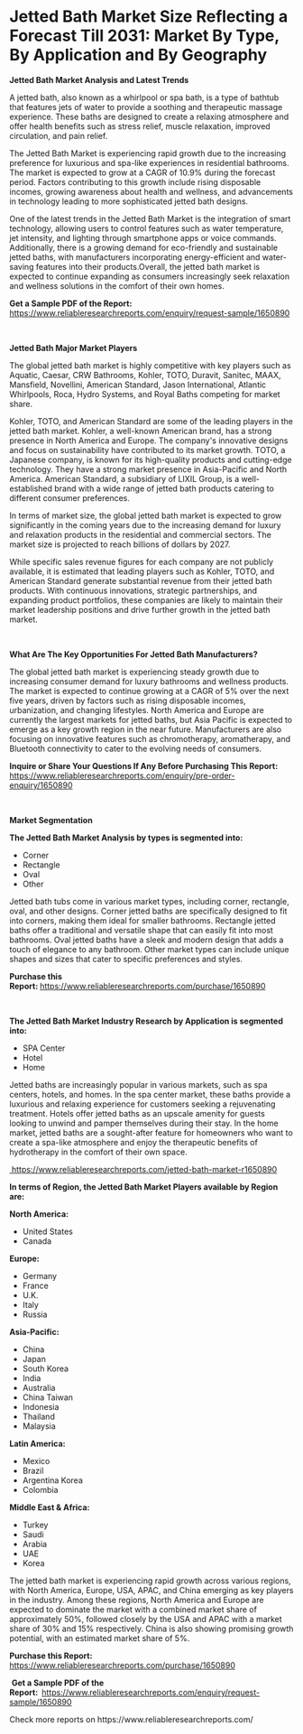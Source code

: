 <p><h1>Jetted Bath Market Size Reflecting a Forecast Till 2031: Market By Type, By Application and By Geography</h1></p><p><strong>Jetted Bath Market Analysis and Latest Trends</strong></p>
<p><p>A jetted bath, also known as a whirlpool or spa bath, is a type of bathtub that features jets of water to provide a soothing and therapeutic massage experience. These baths are designed to create a relaxing atmosphere and offer health benefits such as stress relief, muscle relaxation, improved circulation, and pain relief.</p><p>The Jetted Bath Market is experiencing rapid growth due to the increasing preference for luxurious and spa-like experiences in residential bathrooms. The market is expected to grow at a CAGR of 10.9% during the forecast period. Factors contributing to this growth include rising disposable incomes, growing awareness about health and wellness, and advancements in technology leading to more sophisticated jetted bath designs.</p><p>One of the latest trends in the Jetted Bath Market is the integration of smart technology, allowing users to control features such as water temperature, jet intensity, and lighting through smartphone apps or voice commands. Additionally, there is a growing demand for eco-friendly and sustainable jetted baths, with manufacturers incorporating energy-efficient and water-saving features into their products.Overall, the jetted bath market is expected to continue expanding as consumers increasingly seek relaxation and wellness solutions in the comfort of their own homes.</p></p>
<p><strong>Get a Sample PDF of the Report:&nbsp;</strong> <a href="https://www.reliableresearchreports.com/enquiry/request-sample/1650890">https://www.reliableresearchreports.com/enquiry/request-sample/1650890</a></p>
<p>&nbsp;</p>
<p><strong>Jetted Bath Major Market Players</strong></p>
<p><p>The global jetted bath market is highly competitive with key players such as Aquatic, Caesar, CRW Bathrooms, Kohler, TOTO, Duravit, Sanitec, MAAX, Mansfield, Novellini, American Standard, Jason International, Atlantic Whirlpools, Roca, Hydro Systems, and Royal Baths competing for market share.</p><p>Kohler, TOTO, and American Standard are some of the leading players in the jetted bath market. Kohler, a well-known American brand, has a strong presence in North America and Europe. The company's innovative designs and focus on sustainability have contributed to its market growth. TOTO, a Japanese company, is known for its high-quality products and cutting-edge technology. They have a strong market presence in Asia-Pacific and North America. American Standard, a subsidiary of LIXIL Group, is a well-established brand with a wide range of jetted bath products catering to different consumer preferences.</p><p>In terms of market size, the global jetted bath market is expected to grow significantly in the coming years due to the increasing demand for luxury and relaxation products in the residential and commercial sectors. The market size is projected to reach billions of dollars by 2027.</p><p>While specific sales revenue figures for each company are not publicly available, it is estimated that leading players such as Kohler, TOTO, and American Standard generate substantial revenue from their jetted bath products. With continuous innovations, strategic partnerships, and expanding product portfolios, these companies are likely to maintain their market leadership positions and drive further growth in the jetted bath market.</p></p>
<p>&nbsp;</p>
<p><strong>What Are The Key Opportunities For Jetted Bath Manufacturers?</strong></p>
<p><p>The global jetted bath market is experiencing steady growth due to increasing consumer demand for luxury bathrooms and wellness products. The market is expected to continue growing at a CAGR of 5% over the next five years, driven by factors such as rising disposable incomes, urbanization, and changing lifestyles. North America and Europe are currently the largest markets for jetted baths, but Asia Pacific is expected to emerge as a key growth region in the near future. Manufacturers are also focusing on innovative features such as chromotherapy, aromatherapy, and Bluetooth connectivity to cater to the evolving needs of consumers.</p></p>
<p><strong>Inquire or Share Your Questions If Any Before Purchasing This Report:</strong> <a href="https://www.reliableresearchreports.com/enquiry/pre-order-enquiry/1650890">https://www.reliableresearchreports.com/enquiry/pre-order-enquiry/1650890</a></p>
<p>&nbsp;</p>
<p><strong>Market Segmentation</strong></p>
<p><strong>The Jetted Bath Market Analysis by types is segmented into:</strong></p>
<p><ul><li>Corner</li><li>Rectangle</li><li>Oval</li><li>Other</li></ul></p>
<p><p>Jetted bath tubs come in various market types, including corner, rectangle, oval, and other designs. Corner jetted baths are specifically designed to fit into corners, making them ideal for smaller bathrooms. Rectangle jetted baths offer a traditional and versatile shape that can easily fit into most bathrooms. Oval jetted baths have a sleek and modern design that adds a touch of elegance to any bathroom. Other market types can include unique shapes and sizes that cater to specific preferences and styles.</p></p>
<p><strong>Purchase this Report:&nbsp;</strong><a href="https://www.reliableresearchreports.com/purchase/1650890">https://www.reliableresearchreports.com/purchase/1650890</a></p>
<p>&nbsp;</p>
<p><strong>The Jetted Bath Market Industry Research by Application is segmented into:</strong></p>
<p><ul><li>SPA Center</li><li>Hotel</li><li>Home</li></ul></p>
<p><p>Jetted baths are increasingly popular in various markets, such as spa centers, hotels, and homes. In the spa center market, these baths provide a luxurious and relaxing experience for customers seeking a rejuvenating treatment. Hotels offer jetted baths as an upscale amenity for guests looking to unwind and pamper themselves during their stay. In the home market, jetted baths are a sought-after feature for homeowners who want to create a spa-like atmosphere and enjoy the therapeutic benefits of hydrotherapy in the comfort of their own space.</p></p>
<p><a href="https://www.reliableresearchreports.com/jetted-bath-market-r1650890">&nbsp;https://www.reliableresearchreports.com/jetted-bath-market-r1650890</a></p>
<p><strong>In terms of Region, the Jetted Bath Market Players available by Region are:</strong></p>
<p>
    <p> <strong> North America: </strong>
        <ul>
            <li>United States</li>
            <li>Canada</li>
        </ul>
        </p> 
    <p> <strong> Europe: </strong>
        <ul>
            <li>Germany</li>
            <li>France</li>
            <li>U.K.</li>
            <li>Italy</li>
            <li>Russia</li>
        </ul>
        </p> 
    <p> <strong> Asia-Pacific: </strong>
        <ul>
            <li>China</li>
            <li>Japan</li>
            <li>South Korea</li>
            <li>India</li>
            <li>Australia</li>
            <li>China Taiwan</li>
            <li>Indonesia</li>
            <li>Thailand</li>
            <li>Malaysia</li>
        </ul>
        </p> 
    <p> <strong> Latin America: </strong>
        <ul>
            <li>Mexico</li>
            <li>Brazil</li>
            <li>Argentina Korea</li>
            <li>Colombia</li>
        </ul>
        </p> 
    <p> <strong> Middle East & Africa: </strong>
        <ul>
            <li>Turkey</li>
            <li>Saudi</li>
            <li>Arabia</li>
            <li>UAE</li>
            <li>Korea</li>
        </ul>
    </p>
    </p>
<p><p>The jetted bath market is experiencing rapid growth across various regions, with North America, Europe, USA, APAC, and China emerging as key players in the industry. Among these regions, North America and Europe are expected to dominate the market with a combined market share of approximately 50%, followed closely by the USA and APAC with a market share of 30% and 15% respectively. China is also showing promising growth potential, with an estimated market share of 5%.</p></p>
<p><strong>Purchase this Report: </strong><a href="https://www.reliableresearchreports.com/purchase/1650890">https://www.reliableresearchreports.com/purchase/1650890</a></p>
<p>&nbsp;<strong>Get a Sample PDF of the Report:&nbsp;&nbsp;</strong><a href="https://www.reliableresearchreports.com/enquiry/request-sample/1650890">https://www.reliableresearchreports.com/enquiry/request-sample/1650890</a></p>
<p><strong></strong></p>
<p>Check more reports on https://www.reliableresearchreports.com/</p>